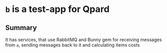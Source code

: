 # `b` is a test-app for Qpard

## Summary

It has services, that use RabbitMQ and Bunny gem for receiving messages from `a`, sending messages back to it and calculating items costs
